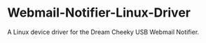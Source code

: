 Webmail-Notifier-Linux-Driver
=============================

A Linux device driver for the Dream Cheeky USB Webmail Notifier.